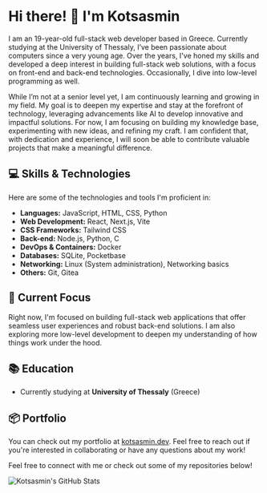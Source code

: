 # Hi there! 👋 I'm Kotsasmin

I am an 19-year-old full-stack web developer based in Greece. Currently studying at the University of Thessaly, I’ve been passionate about computers since a very young age. Over the years, I've honed my skills and developed a deep interest in building full-stack web solutions, with a focus on front-end and back-end technologies. Occasionally, I dive into low-level programming as well.

While I’m not at a senior level yet, I am continuously learning and growing in my field. My goal is to deepen my expertise and stay at the forefront of technology, leveraging advancements like AI to develop innovative and impactful solutions. For now, I am focusing on building my knowledge base, experimenting with new ideas, and refining my craft. I am confident that, with dedication and experience, I will soon be able to contribute valuable projects that make a meaningful difference.

## 💻 Skills & Technologies

Here are some of the technologies and tools I'm proficient in:

- **Languages:** JavaScript, HTML, CSS, Python
- **Web Development:** React, Next.js, Vite
- **CSS Frameworks:** Tailwind CSS
- **Back-end:** Node.js, Python, C
- **DevOps & Containers:** Docker
- **Databases:** SQLite, Pocketbase
- **Networking:** Linux (System administration), Networking basics
- **Others:** Git, Gitea

## 🌱 Current Focus

Right now, I'm focused on building full-stack web applications that offer seamless user experiences and robust back-end solutions. I am also exploring more low-level development to deepen my understanding of how things work under the hood.

## 📚 Education

- Currently studying at **University of Thessaly** (Greece)

## 📦 Portfolio

You can check out my portfolio at [kotsasmin.dev](https://kotsasmin.dev). Feel free to reach out if you're interested in collaborating or have any questions about my work!


Feel free to connect with me or check out some of my repositories below!

<!-- GitHub stats -->
![Kotsasmin's GitHub Stats](https://github-readme-stats.vercel.app/api?username=kotsasmin&show_icons=true&hide_title=true&count_private=true&hide=prs)
